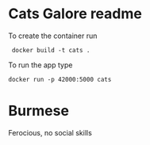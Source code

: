 # Cats Galore readme

To create the container run 

     docker build -t cats .

To run the app type

    docker run -p 42000:5000 cats

# Burmese

Ferocious, no social skills

